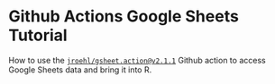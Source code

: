 # Github Actions Google Sheets Tutorial

How to use the [`jroehl/gsheet.action@v2.1.1`](https://github.com/marketplace/actions/gsheet-action) Github action to access Google Sheets data and bring it into R.
